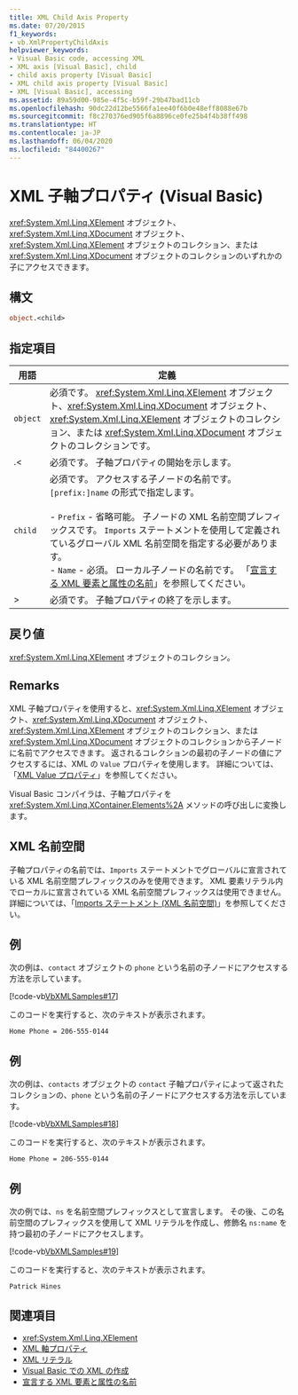 ```yaml
---
title: XML Child Axis Property
ms.date: 07/20/2015
f1_keywords:
- vb.XmlPropertyChildAxis
helpviewer_keywords:
- Visual Basic code, accessing XML
- XML axis [Visual Basic], child
- child axis property [Visual Basic]
- XML child axis property [Visual Basic]
- XML [Visual Basic], accessing
ms.assetid: 89a59d00-985e-4f5c-b59f-29b47bad11cb
ms.openlocfilehash: 90dc22d12be5566fa1ee40f6b0e48eff8088e67b
ms.sourcegitcommit: f8c270376ed905f6a8896ce0fe25b4f4b38ff498
ms.translationtype: HT
ms.contentlocale: ja-JP
ms.lasthandoff: 06/04/2020
ms.locfileid: "84400267"
---
```

# <a name="xml-child-axis-property-visual-basic"></a>XML 子軸プロパティ (Visual Basic)
<xref:System.Xml.Linq.XElement> オブジェクト、<xref:System.Xml.Linq.XDocument> オブジェクト、<xref:System.Xml.Linq.XElement> オブジェクトのコレクション、または <xref:System.Xml.Linq.XDocument> オブジェクトのコレクションのいずれかの子にアクセスできます。  
  
## <a name="syntax"></a>構文  
  
```vb  
object.<child>  
```  
  
## <a name="parts"></a>指定項目  
  
|用語|定義|  
|---|---|  
|`object`|必須です。 <xref:System.Xml.Linq.XElement> オブジェクト、<xref:System.Xml.Linq.XDocument> オブジェクト、<xref:System.Xml.Linq.XElement> オブジェクトのコレクション、または <xref:System.Xml.Linq.XDocument> オブジェクトのコレクションです。|  
|.<|必須です。 子軸プロパティの開始を示します。|  
|`child`|必須です。 アクセスする子ノードの名前です。`[prefix:]name` の形式で指定します。<br /><br /> -   `Prefix` - 省略可能。 子ノードの XML 名前空間プレフィックスです。 `Imports` ステートメントを使用して定義されているグローバル XML 名前空間を指定する必要があります。<br />-   `Name` - 必須。 ローカル子ノードの名前です。 「[宣言する XML 要素と属性の名前](../../programming-guide/language-features/xml/names-of-declared-xml-elements-and-attributes.md)」を参照してください。|  
|>|必須です。 子軸プロパティの終了を示します。|  
  
## <a name="return-value"></a>戻り値  
 <xref:System.Xml.Linq.XElement> オブジェクトのコレクション。  
  
## <a name="remarks"></a>Remarks  
 XML 子軸プロパティを使用すると、<xref:System.Xml.Linq.XElement> オブジェクト、<xref:System.Xml.Linq.XDocument> オブジェクト、<xref:System.Xml.Linq.XElement> オブジェクトのコレクション、または <xref:System.Xml.Linq.XDocument> オブジェクトのコレクションから子ノードに名前でアクセスできます。 返されるコレクションの最初の子ノードの値にアクセスするには、XML の `Value` プロパティを使用します。 詳細については、「[XML Value プロパティ](xml-value-property.md)」を参照してください。  
  
 Visual Basic コンパイラは、子軸プロパティを <xref:System.Xml.Linq.XContainer.Elements%2A> メソッドの呼び出しに変換します。  
  
## <a name="xml-namespaces"></a>XML 名前空間  
 子軸プロパティの名前では、`Imports` ステートメントでグローバルに宣言されている XML 名前空間プレフィックスのみを使用できます。 XML 要素リテラル内でローカルに宣言されている XML 名前空間プレフィックスは使用できません。 詳細については、「[Imports ステートメント (XML 名前空間)](../statements/imports-statement-xml-namespace.md)」を参照してください。  
  
## <a name="example"></a>例  
 次の例は、`contact` オブジェクトの `phone` という名前の子ノードにアクセスする方法を示しています。  
  
 [!code-vb[VbXMLSamples#17](~/samples/snippets/visualbasic/VS_Snippets_VBCSharp/VbXMLSamples/VB/XMLSamples7.vb#17)]  
  
 このコードを実行すると、次のテキストが表示されます。  
  
 `Home Phone = 206-555-0144`  
  
## <a name="example"></a>例  
 次の例は、`contacts` オブジェクトの `contact` 子軸プロパティによって返されたコレクションの、`phone` という名前の子ノードにアクセスする方法を示しています。  
  
 [!code-vb[VbXMLSamples#18](~/samples/snippets/visualbasic/VS_Snippets_VBCSharp/VbXMLSamples/VB/XMLSamples7.vb#18)]  
  
 このコードを実行すると、次のテキストが表示されます。  
  
 `Home Phone = 206-555-0144`  
  
## <a name="example"></a>例  
 次の例では、`ns` を名前空間プレフィックスとして宣言します。 その後、この名前空間のプレフィックスを使用して XML リテラルを作成し、修飾名 `ns:name` を持つ最初の子ノードにアクセスします。  
  
 [!code-vb[VbXMLSamples#19](~/samples/snippets/visualbasic/VS_Snippets_VBCSharp/VbXMLSamples/VB/XMLSamples8.vb#19)]  
  
 このコードを実行すると、次のテキストが表示されます。  
  
 `Patrick Hines`  
  
## <a name="see-also"></a>関連項目

- <xref:System.Xml.Linq.XElement>
- [XML 軸プロパティ](index.md)
- [XML リテラル](../xml-literals/index.md)
- [Visual Basic での XML の作成](../../programming-guide/language-features/xml/creating-xml.md)
- [宣言する XML 要素と属性の名前](../../programming-guide/language-features/xml/names-of-declared-xml-elements-and-attributes.md)
